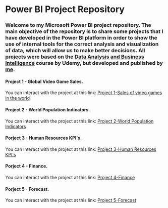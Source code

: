 # Power BI Project Repository
### Welcome to my Microsoft Power BI project repository. The main objective of the repository is to share some projects that I have developed in the Power BI platform in order to show the use of internal tools for the correct analysis and visualization of data, which will allow us to make better decisions. All projects were based on the [Data Analysis and Business Intelligence](https://www.udemy.com/course/power-bi-analisis-datos-business-intelligence/) course by Udemy, but developed and published by [me](https://www.linkedin.com/in/cesarriosag/).

#### Project 1 - Global Video Game Sales.
You can interact with the project at this link: [Project 1-Sales of video games in the world](https://app.powerbi.com/view?r=eyJrIjoiNzY3NzBiZWMtOWY3NS00ZGI1LWI3ZjYtMjNjYzJiZjgzNGM3IiwidCI6ImJkNWVjMDYxLTdjYmQtNDlmNy04NDI0LTgzZmNmODMxMjg0OSJ9)

#### Project 2 - World Population Indicators.
You can interact with the project at this link: [Project 2-World Population Indicators](https://app.powerbi.com/view?r=eyJrIjoiNzIwMTg0ZTgtODdmYS00MTc2LTljMDItMzVkMzk5ODlmZjQ0IiwidCI6ImJkNWVjMDYxLTdjYmQtNDlmNy04NDI0LTgzZmNmODMxMjg0OSJ9)

#### Porject 3 - Human Resources KPI's.
You can interact with the project at this link: [Project 3-Human Resources KPI's](https://app.powerbi.com/view?r=eyJrIjoiNDQ2ZmVjZDYtZDViMi00OGExLWJhZmQtMzBlYWUyOTRmNTIzIiwidCI6ImJkNWVjMDYxLTdjYmQtNDlmNy04NDI0LTgzZmNmODMxMjg0OSJ9)

#### Porject 4 - Finance.
You can interact with the project at this link: [Project 4-Finance](https://app.powerbi.com/view?r=eyJrIjoiMWVkYjA2N2UtYzUzMS00ZjhkLWE2MWQtZmY1MGQwNDc3YmE0IiwidCI6ImJkNWVjMDYxLTdjYmQtNDlmNy04NDI0LTgzZmNmODMxMjg0OSJ9&pageName=ReportSection)

#### Porject 5 - Forecast.
You can interact with the project at this link: [Project 5-Forecast](https://app.powerbi.com/view?r=eyJrIjoiYTRiM2I1YmEtNDhkNS00YzZiLWExZGMtMjZmNWU3YzA1YjQ1IiwidCI6ImJkNWVjMDYxLTdjYmQtNDlmNy04NDI0LTgzZmNmODMxMjg0OSJ9)
